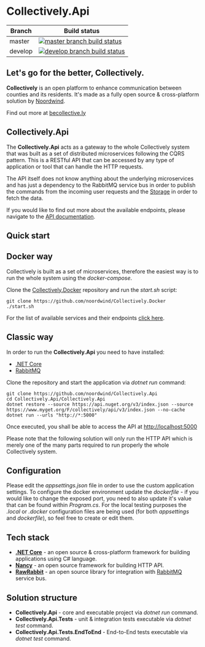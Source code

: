 # Collectively.Api

|Branch             |Build status                                                  
|-------------------|-----------------------------------------------------
|master             |[![master branch build status](https://api.travis-ci.org/noordwind/Collectively.Api.svg?branch=master)](https://travis-ci.org/noordwind/Collectively.Api)
|develop            |[![develop branch build status](https://api.travis-ci.org/noordwind/Collectively.Api.svg?branch=develop)](https://travis-ci.org/noordwind/Collectively.Api/branches)

**Let's go for the better, Collectively​​.**
----------------

**Collectively** is an open platform to enhance communication between counties and its residents​. It's made as a fully open source & cross-platform solution by [Noordwind](https://noordwind.com).

Find out more at [becollective.ly](http://becollective.ly)

**Collectively.Api**
----------------

The **Collectively.Api** acts as a gateway to the whole Collectively system that was built as a set of distributed microservices following the CQRS pattern.
This is a RESTful API that can be accessed by any type of application or tool that can handle the HTTP requests.

The API itself does not know anything about the underlying microservices and has just a dependency to the RabbitMQ service bus in order to publish the commands from the incoming user requests  and the [Storage](https://github.com/noordwind/Collectively.Services.Storage) in order to fetch the data. 

If you would like to find out more about the available endpoints, please navigate to the [API documentation](http://docs.collectively.apiary.io).

**Quick start**
----------------

## Docker way

Collectively is built as a set of microservices, therefore the easiest way is to run the whole system using the *docker-compose*.

Clone the [Collectively.Docker](https://github.com/noordwind/Collectively.Docker) repository and run the *start.sh* script:

```
git clone https://github.com/noordwind/Collectively.Docker
./start.sh
```

For the list of available services and their endpoints [click here](https://github.com/noordwind/Collectively).

## Classic way

In order to run the **Collectively.Api** you need to have installed:
- [.NET Core](https://dotnet.github.io)
- [RabbitMQ](https://www.rabbitmq.com)

Clone the repository and start the application via *dotnet run* command:

```
git clone https://github.com/noordwind/Collectively.Api
cd Collectively.Api/Collectively.Api
dotnet restore --source https://api.nuget.org/v3/index.json --source https://www.myget.org/F/collectively/api/v3/index.json --no-cache
dotnet run --urls "http://*:5000"
```

Once executed, you shall be able to access the API at [http://localhost:5000](http://localhost:5000)

Please note that the following solution will only run the HTTP API which is merely one of the many parts required to run properly the whole Collectively system.

**Configuration**
----------------

Please edit the *appsettings.json* file in order to use the custom application settings. To configure the docker environment update the *dockerfile* - if you would like to change the exposed port, you need to also update it's value that can be found within *Program.cs*.
For the local testing purposes the *.local* or *.docker* configuration files are being used (for both *appsettings* and *dockerfile*), so feel free to create or edit them.

**Tech stack**
----------------
- **[.NET Core](https://dotnet.github.io)** - an open source & cross-platform framework for building applications using C# language.
- **[Nancy](http://nancyfx.org)** - an open source framework for building HTTP API.
- **[RawRabbit](https://github.com/pardahlman/RawRabbit)** - an open source library for integration with [RabbitMQ](https://www.rabbitmq.com) service bus.

**Solution structure**
----------------
- **Collectively.Api** - core and executable project via *dotnet run* command.
- **Collectively.Api.Tests** - unit & integration tests executable via *dotnet test* command.
- **Collectively.Api.Tests.EndToEnd** - End-to-End tests executable via *dotnet test* command.